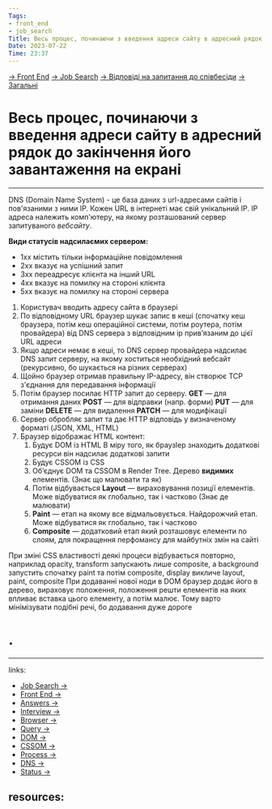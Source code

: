 ```yaml
---
Tags:
- front_end
- job_search
Title: Весь процес, починаючи з введення адреси сайту в адресний рядок до закінчення його завантаження на екрані
Date: 2023-07-22
Time: 23:37
---
```

[→ Front End](../../../../%E2%86%92%20Front%20End.md) [→ Job Search](../../../%E2%86%92%20Job%20Search.md) [→ Відповіді на запитання до співбесіди](../../%E2%86%92%20%D0%92%D1%96%D0%B4%D0%BF%D0%BE%D0%B2%D1%96%D0%B4%D1%96%20%D0%BD%D0%B0%20%D0%B7%D0%B0%D0%BF%D0%B8%D1%82%D0%B0%D0%BD%D0%BD%D1%8F%20%D0%B4%D0%BE%20%D1%81%D0%BF%D1%96%D0%B2%D0%B1%D0%B5%D1%81%D1%96%D0%B4%D0%B8.md) [→ Загальні](%E2%86%92%20%D0%97%D0%B0%D0%B3%D0%B0%D0%BB%D1%8C%D0%BD%D1%96.md)

# Весь процес, починаючи з введення адреси сайту в адресний рядок до закінчення його завантаження на екрані
---
DNS (Domain Name System) - це база даних з url-адресами сайтів і пов'язаними з ними IP. Кожен URL в інтернеті має свій унікальний IP. IP адреса належить комп'ютеру, на якому розташований сервер запитуваного *вебсайту*.

**Види статусів надсилаємих сервером:**
- 1xx містить тільки інформаційне повідомлення
- 2xx вказує на успішний запит
- 3xx переадресує клієнта на інший URL
- 4xx вказує на помилку на стороні клієнта
- 5xx вказує на помилку на стороні сервера

1. Користувач вводить адресу сайта в браузері
2. По відповідному URL браузер шукає запис в кеші (спочатку кеш браузера, потім кеш операційної системи, потім роутера, потім провайдера) від DNS сервера з відповідним ip прив’язаним до цієї URL адреси
3. Якщо адреси немає в кеші, то DNS сервер провайдера надсилає DNS запит серверу, на якому хоститься необхідний вебсайт (рекурсивно, бо шукається на різних серверах)
4. Щойно браузер отримав правильну IP-адресу, він створює TCP з'єднання для передавання інформації
5. Потім браузер посилає HTTP запит до серверу.
   **GET** — для отримання даних
   **POST** — для відправки (напр. форми)
   **PUT** — для заміни
   **DELETE** — для видалення
   **PATCH** — для модифікації
6. Сервер обробляє запит та дає HTTP відповідь у визначеному форматі (JSON, XML, HTML)
7. Браузер відображає HTML контент:
    1. Будує DOM із HTML В міру того, як браузIер знаходить додаткові ресурси він надсилає додаткові запити
    2. Будує CSSOM із CSS
    3. Об’єднує DOM та CSSOM в Render Tree. Дерево **видимих** елементів.
       (Знає що малювати та як)
    4. Потім відбувається **Layout** — вираховування позиції елементів. Може відбуватися як глобально, так і частково
       (Знає де малювати)
    5. **Paint** — етап на якому все відмальовується. Найдорожчий етап. Може відбуватися як глобально, так і частково
    6. **Composite** — додатковий етап який розташовує елементи по слоям, для покращення перфомансу для майбутніх змін на сайті

При зміні CSS властивості деякі процеси відбувається повторно, наприклад opacity, transform запускають лише composite, а background запустить спочатку paint та потім composite, display викличе layout, paint, composite
При додаванні нової ноди в DOM браузер додає його в дерево, вираховує положення, положення решти елементів на яких впливає вставка цього елементу, а потім малює. Тому варто мінімізувати подібні речі, бо додавання дуже дороге

# .
---
links:
- [Job Search →](../../../../../links%20%E2%86%92/Job%20Search%20%E2%86%92.md)
- [Front End →](../../../../../links%20%E2%86%92/Front%20End%20%E2%86%92.md)
- [Answers →](../../../../../links%20%E2%86%92/Answers%20%E2%86%92.md)
- [Interview →](../../../../../links%20%E2%86%92/Interview%20%E2%86%92.md)
- [Browser →](../../../../../links%20%E2%86%92/Browser%20%E2%86%92.md)
- [Query →](../../../../../links%20%E2%86%92/Query%20%E2%86%92.md)
- [DOM →](../../../../../links%20%E2%86%92/DOM%20%E2%86%92.md)
- [CSSOM →](../../../../../links%20%E2%86%92/CSSOM%20%E2%86%92.md)
- [Process →](../../../../../links%20%E2%86%92/Process%20%E2%86%92.md)
- [DNS →](../../../../../links%20%E2%86%92/DNS%20%E2%86%92.md)
- [Status →](../../../../../links%20%E2%86%92/Status%20%E2%86%92.md)

resources:
- 